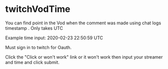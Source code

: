 # twitchVodTime
You can find point in the Vod when the comment was made using chat logs timestamp . Only takes UTC

Example time input: 2020-02-23 22:50:59 UTC

Must sign in to twitch for Oauth. 

Click the "Click or won't work" link or it won't work then input your streamer and time and click submit.
